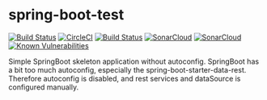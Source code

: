# spring-boot-test
[![Build Status](https://dev.azure.com/markoniemi0275/markoniemi/_apis/build/status/markoniemi.spring-boot-test?branchName=master)](https://dev.azure.com/markoniemi0275/markoniemi/_build/latest?definitionId=4&branchName=master)
[![CircleCI](https://circleci.com/gh/markoniemi/spring-boot-test.svg?style=svg)](https://circleci.com/gh/markoniemi/spring-boot-test)
[![Build Status](https://travis-ci.org/markoniemi/spring-boot-test.svg?branch=master)](https://travis-ci.org/markoniemi/spring-boot-test)
[![SonarCloud](https://sonarcloud.io/api/badges/gate?key=org.survey:spring-boot-test)](https://sonarcloud.io/dashboard?id=org.survey:spring-boot-test)
[![SonarCloud](https://sonarcloud.io/api/badges/measure?key=org.survey:spring-boot-test&metric=coverage)](https://sonarcloud.io/dashboard?id=org.survey:spring-boot-test)
[![Known Vulnerabilities](https://snyk.io/test/github/markoniemi/spring-boot-test/badge.svg)](https://snyk.io/test/github/markoniemi/spring-boot-test)

Simple SpringBoot skeleton application without autoconfig. SpringBoot has a bit too much autoconfig, especially the spring-boot-starter-data-rest. Therefore autoconfig is disabled, and rest services and dataSource is configured manually.
